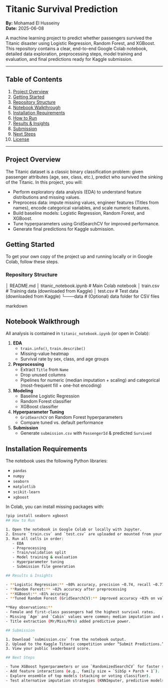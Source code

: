 # Titanic Survival Prediction

**By:** Mohamad El Husseiny  
**Date:** 2025-06-08

A machine learning project to predict whether passengers survived the Titanic disaster using Logistic Regression, Random Forest, and XGBoost. This repository contains a clear, end-to-end Google Colab notebook, detailed data exploration, preprocessing steps, model training and evaluation, and final predictions ready for Kaggle submission.

---

## Table of Contents

1. [Project Overview](#project-overview)  
2. [Getting Started](#getting-started)  
3. [Repository Structure](#repository-structure)  
4. [Notebook Walkthrough](#notebook-walkthrough)  
5. [Installation Requirements](#installation-requirements)  
6. [How to Run](#how-to-run)  
7. [Results & Insights](#results--insights)  
8. [Submission](#submission)  
9. [Next Steps](#next-steps)  
10. [License](#license)

---

## Project Overview

The Titanic dataset is a classic binary classification problem: given passenger attributes (age, sex, class, etc.), predict who survived the sinking of the Titanic. In this project, you will:

- Perform exploratory data analysis (EDA) to understand feature distributions and missing values.  
- Preprocess data: impute missing values, engineer features (Titles from names), encode categorical variables, and scale numeric features.  
- Build baseline models: Logistic Regression, Random Forest, and XGBoost.  
- Tune hyperparameters using GridSearchCV for improved performance.  
- Generate final predictions for Kaggle submission.

## Getting Started

To get your own copy of the project up and running locally or in Google Colab, follow these steps.

### Repository Structure

│ README.md
│ titanic_notebook.ipynb # Main Colab notebook
│ train.csv # Training data (downloaded from Kaggle)
│ test.csv # Test data (downloaded from Kaggle)
└───data # (Optional) data folder for CSV files

markdown

## Notebook Walkthrough

All analysis is contained in `titanic_notebook.ipynb` (or open in Colab):

1. **EDA**  
   - `train.info()`, `train.describe()`  
   - Missing-value heatmap  
   - Survival rate by sex, class, and age groups  
2. **Preprocessing**  
   - Extract `Title` from `Name`  
   - Drop unused columns  
   - Pipelines for numeric (median imputation + scaling) and categorical (most-frequent fill + one-hot encoding)  
3. **Modeling**  
   - Baseline Logistic Regression  
   - Random Forest classifier  
   - XGBoost classifier  
4. **Hyperparameter Tuning**  
   - `GridSearchCV` on Random Forest hyperparameters  
   - Compare tuned vs. default performance  
5. **Submission**  
   - Generate `submission.csv` with `PassengerId` & predicted `Survived`

## Installation Requirements

The notebook uses the following Python libraries:

- `pandas`  
- `numpy`  
- `seaborn`  
- `matplotlib`  
- `scikit-learn`  
- `xgboost`

In Colab, you can install missing packages with:

```bash
!pip install seaborn xgboost
## How to Run

1. Open the notebook in Google Colab or locally with Jupyter.  
2. Ensure `train.csv` and `test.csv` are uploaded or mounted from your drive.  
3. Run all cells in order:  
   - EDA  
   - Preprocessing  
   - Train/validation split  
   - Model training & evaluation  
   - Hyperparameter tuning  
   - Submission file generation  

## Results & Insights

- **Logistic Regression:** ~80% accuracy, precision ~0.74, recall ~0.77  
- **Random Forest:** ~82% accuracy after preprocessing  
- **XGBoost:** ~81% accuracy  
- **Tuned Random Forest (GridSearchCV):** improved accuracy ~83% on validation set  

**Key observations:**  
- Female and first-class passengers had the highest survival rates.  
- Missing `Age` and `Cabin` values were common; median imputation and dropping `Cabin` worked well.  
- Title extraction (Mr/Miss/Mrs) added predictive power.  

## Submission

1. Download `submission.csv` from the notebook output.  
2. Upload to the Kaggle Titanic competition under “Submit Predictions.”  
3. View your public leaderboard score.  

## Next Steps

- Tune XGBoost hyperparameters or use `RandomizedSearchCV` for faster search.  
- Add feature interactions (e.g., family size = `SibSp + Parch + 1`).  
- Explore ensemble of top models (stacking or voting classifier).  
- Test alternative imputation strategies (KNNImputer, predictive models).  

